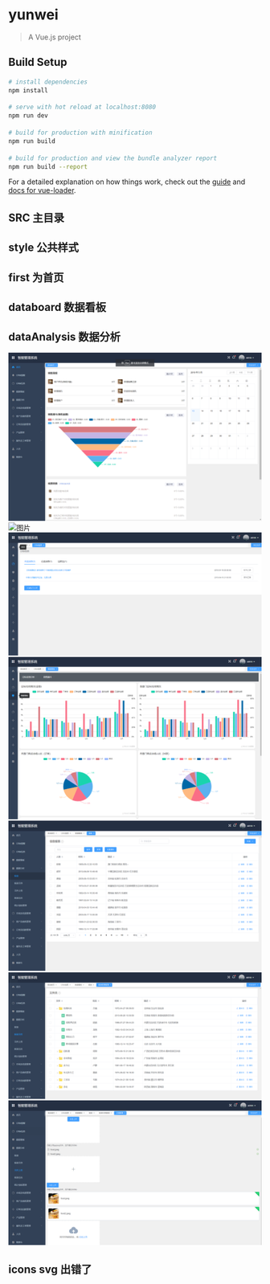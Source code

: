 # yunwei

> A Vue.js project

## Build Setup

``` bash
# install dependencies
npm install

# serve with hot reload at localhost:8080
npm run dev

# build for production with minification
npm run build

# build for production and view the bundle analyzer report
npm run build --report
```

For a detailed explanation on how things work, check out the [guide](http://vuejs-templates.github.io/webpack/) and [docs for vue-loader](http://vuejs.github.io/vue-loader).


## SRC 主目录
## style 公共样式
## first 为首页
## databoard  数据看板
## dataAnalysis 数据分析

![图片](./README/1.png)
![图片](./README/2.png)
![图片](./README/3.png)
![图片](./README/4.png)
![图片](./README/5.png)
![图片](./README/6.png)
![图片](./README/7.png)


## icons svg 出错了
